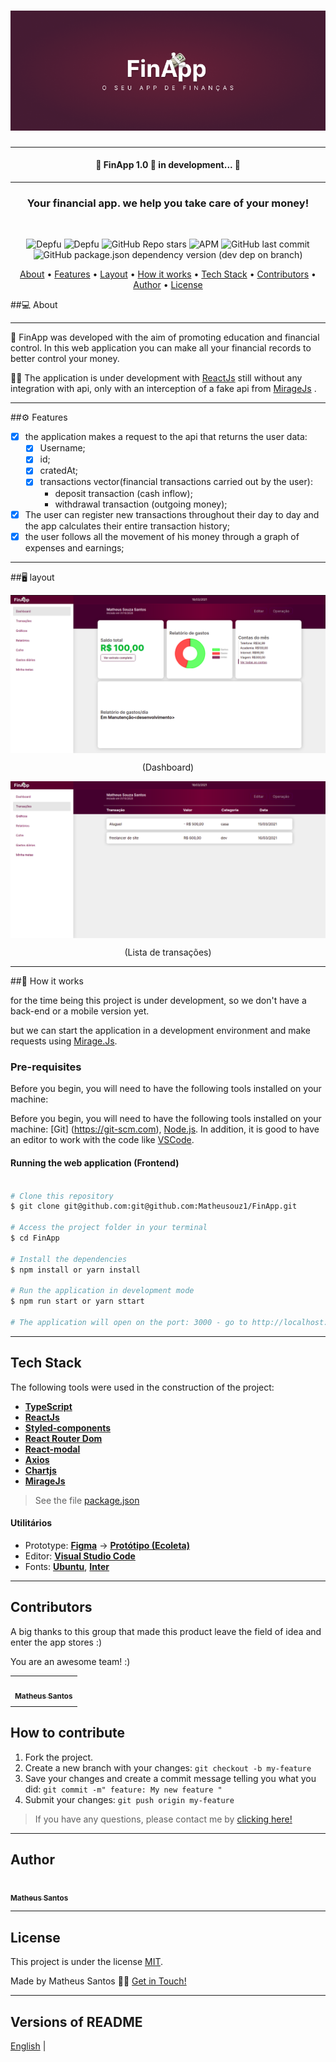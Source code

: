 <h1 align="center">
    <img alt="NextLevelWeek" title="#finapp" src="./src/assets/finapp-cover.png" />
</h1>

***

<h4 align="center"> 
	🚧 FinApp 1.0 💸 in development... 🚧
</h4>

***

<h3 align="center"> 
	Your financial app. we help you take care of your money!
</h3>
<br>

<p align="center">
<img alt="Depfu" src="https://img.shields.io/depfu/matheusouz1/FinApp"> 
<img alt="Depfu" src="https://img.shields.io/github/repo-size/matheusouz1/FinApp"> 
<img alt="GitHub Repo stars" src="https://img.shields.io/github/stars/matheusouz1/FinApp?style=social">
<img alt="APM" src="https://img.shields.io/apm/l/vim-mode">
<img alt="GitHub last commit" src="https://img.shields.io/github/last-commit/matheusouz1/FinApp">
<img alt="GitHub package.json dependency version (dev dep on branch)" src="https://img.shields.io/github/package-json/dependency-version/matheusouz1/FinApp/dev/@babel/preset-react">
</p>


<p align="center">
 <a href="#about">About</a> •
 <a href="#features">Features</a> •
 <a href="#layout">Layout</a> • 
 <a href="#how-it-works">How it works</a> • 
 <a href="#tech-stack">Tech Stack</a> • 
 <a href="#contributors">Contributors</a> • 
 <a href="#author">Author</a> • 
 <a href="#user-content-license">License</a>

</p>

##💻 About
***
💸 FinApp was developed with the aim of promoting education and financial control. In this web application you can make all your financial records to better control your money.

👨‍💻 The application is under development with [ReactJs](https://reactjs.org/) still without any integration with api, only with an interception of a fake api from [MirageJs](https://miragejs.com/) .

***

##⚙️ Features
- [x] the application makes a request to the api that returns the user data:
   - [x] Username;
   - [x] id;
   - [x] cratedAt;
   - [x] transactions vector(financial transactions carried out by the user):
        - deposit transaction (cash inflow);
        - withdrawal transaction (outgoing money);

- [x] The user can register new transactions throughout their day to day and the app calculates their entire transaction history;
- [x] the user follows all the movement of his money through a graph of expenses and earnings;

***

##🖥️ layout

<img align="center" src="./src/assets/layout.png" alt="finapp layout">
<p align="center">(Dashboard)</p>
<img align="center" src="./src/assets/layout2.png" alt="finapp layout">
<p align="center">(Lista de transações)</p>

***

##🚀 How it works

for the time being this project is under development, so we don't have a back-end or a mobile version yet.

but we can start the application in a development environment and make requests using [Mirage.Js](https://mirage.com).

### Pre-requisites

Before you begin, you will need to have the following tools installed on your machine:

Before you begin, you will need to have the following tools installed on your machine: [Git] (https://git-scm.com), [Node.js](https://nodejs.org/en/). In addition, it is good to have an editor to work with the code like [VSCode](https://code.visualstudio.com/).

#### Running the web application (Frontend)


```bash

# Clone this repository
$ git clone git@github.com:git@github.com:Matheusouz1/FinApp.git

# Access the project folder in your terminal
$ cd FinApp

# Install the dependencies
$ npm install or yarn install

# Run the application in development mode
$ npm run start or yarn sttart

# The application will open on the port: 3000 - go to http://localhost:3000

```
***

## Tech Stack

The following tools were used in the construction of the project:

-   **[TypeScript](https://www.typescriptlang.org/)**
-   **[ReactJs](https://reactjs.org)**
-   **[Styled-components](https://styled-components.com/)**
-   **[React Router Dom](https://github.com/ReactTraining/react-router/tree/master/packages/react-router-dom)**
-   **[React-modal](https://www.npmjs.com/package/react-modal)**
-   **[Axios](https://github.com/axios/axios)**
-   **[Chartjs](https://www.chartjs.org)**
-   **[MirageJs](https://miragejs.com)**

> See the file  [package.json](https://github.com/Matheusouz1/FinApp/package.json)

#### [](https://github.com/Matheusouz1/FinApp#utilit%C3%A1rios)**Utilitários**

-   Prototype:  **[Figma](https://www.figma.com/)**  →  **[Protótipo (Ecoleta)](https://www.figma.com/file/1SxgOMojOB2zYT0Mdk28lB/Ecoleta)**
-   Editor:  **[Visual Studio Code](https://code.visualstudio.com/)**  
-   Fonts:  **[Ubuntu](https://fonts.google.com/specimen/Ubuntu)**,  **[Inter](https://fonts.google.com/specimen/Inter)**

***

## Contributors

A big thanks to this group that made this product leave the field of idea and enter the app stores :)

You are an awesome team! :)

<table>
  <tr>
    <td align="center"><a href="https://www.instagram.com/matheus.tsx/"><img style="border-radius: 50%;" src="https://avatars.githubusercontent.com/u/57780476?s=460&u=7567cd1574afedb331cd18441e6b49e39ac8b059&v=4" width="100px;" alt=""/><br /><sub><b>Matheus Santos</b></sub></a><br /><a href="https://www.instagram.com/matheus.tsx/" title="Matheus Santos"></a></td>
  </tr>
  <tr>
    <td>
  </tr>
</table>

## How to contribute

1. Fork the project.
2. Create a new branch with your changes: `git checkout -b my-feature`
3. Save your changes and create a commit message telling you what you did: `git commit -m" feature: My new feature "`
4. Submit your changes: `git push origin my-feature`
> If you have any questions, please contact me by [clicking here!](https://api.whatsapp.com/send?phone=99991947191&text=Hello%20Matheus,%20your%20project%20is%20very%20cool,%20the%20FinApp!%20how%20can%20i%20contribute?)

***

## Author

<a href="https://www.instagram.com/matheus.tsx/"><img style="border-radius: 50%;" src="https://avatars.githubusercontent.com/u/57780476?s=460&u=7567cd1574afedb331cd18441e6b49e39ac8b059&v=4" width="100px;" alt=""/><br /><sub><b>Matheus Santos</b></sub></a><br /><a href="https://www.instagram.com/matheus.tsx/" title="Matheus Santos"></a>

***

## License

This project is under the license [MIT](./LICENSE).

Made by Matheus Santos 👋🏽 [Get in Touch!](https://www.linkedin.com/in/matheus-souza-santos-392677195/)

***

##  Versions of README

[English](/)  | 


